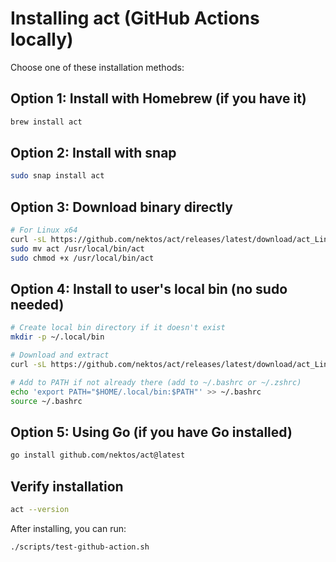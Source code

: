 # Installing act (GitHub Actions locally)

Choose one of these installation methods:

## Option 1: Install with Homebrew (if you have it)
```bash
brew install act
```

## Option 2: Install with snap
```bash
sudo snap install act
```

## Option 3: Download binary directly
```bash
# For Linux x64
curl -sL https://github.com/nektos/act/releases/latest/download/act_Linux_x86_64.tar.gz | tar xz
sudo mv act /usr/local/bin/act
sudo chmod +x /usr/local/bin/act
```

## Option 4: Install to user's local bin (no sudo needed)
```bash
# Create local bin directory if it doesn't exist
mkdir -p ~/.local/bin

# Download and extract
curl -sL https://github.com/nektos/act/releases/latest/download/act_Linux_x86_64.tar.gz | tar xz -C ~/.local/bin

# Add to PATH if not already there (add to ~/.bashrc or ~/.zshrc)
echo 'export PATH="$HOME/.local/bin:$PATH"' >> ~/.bashrc
source ~/.bashrc
```

## Option 5: Using Go (if you have Go installed)
```bash
go install github.com/nektos/act@latest
```

## Verify installation
```bash
act --version
```

After installing, you can run:
```bash
./scripts/test-github-action.sh
```